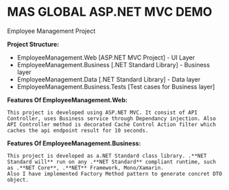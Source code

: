 # MAS GLOBAL ASP.NET MVC DEMO
Employee Management Project

**Project Structure:**
 - EmployeeManagement.Web [ASP.NET MVC Project] - UI Layer
 - EmployeeManagement.Business [.NET Standard Library] - Business layer
 - EmployeeManagement.Data [.NET Standard Library] - Data layer
 - EmployeeManagement.Business.Tests [Test cases for Business layer]

**Features Of EmployeeManagement.Web:**

    This project is developed using ASP.NET MVC. It consist of API Controller, uses Business service through Dependancy injection. Also API Controller method is decorated Cache Control Action filter which caches the api endpoint result for 10 seconds.


**Features Of EmployeeManagement.Business:**

    This project is developed as a.NET Standard class library. .**NET Standard will** run on any .**NET Standard** compliant runtime, such as .**NET Core**, .**NET** Framework, Mono/Xamarin. 
    Also I have implemented Factory Method pattern to generate concret DTO object. 
